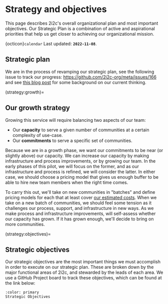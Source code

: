 # Strategy and objectives

This page describes 2i2c's overall organizational plan and most important objectives.
Our Strategic Plan is a combination of active and aspirational priorities that help us get closer to achieving our organizational mission.

{octicon}`calendar` Last updated: **`2022-11-08`**.

## Strategic plan

We are in the process of revamping our strategic plan, see the following issue to track our progress: https://github.com/2i2c-org/meta/issues/166 and see [this blog post](https://2i2c.org/blog/2022/strategic-update/) for some background on our current thinking.

(strategy:growth)=
## Our growth strategy

Growing this service will require balancing two aspects of our team:

- Our **capacity** to serve a given number of communities at a certain complexity of use-case.
- Our **commitments** to serve a specific set of communities.

Because we are in a growth phase, we want our commitments to be near (or slightly above) our capacity.
We can increase our capacity by making infrastructure and process improvements, or by growing our team.
In the early phases of this pilot, we will focus on the former, and as our infrastructure and process is refined, we will consider the latter.
In either case, we should choose a pricing model that gives us enough buffer to be able to hire new team members when the right time comes.

To carry this out, we'll take on new communities in "batches" and define pricing models for each that at least cover [our estimated costs](costs:human).
When we take on a new batch of communities, we should feel some tension as it challenges our process, support, and infrastructure in new ways.
As we make process and infrastructure improvements, will self-assess whether our capacity has grown.
If it has grown enough, we'll decide to bring on more communities.

(strategy:objectives)=
## Strategic objectives

Our strategic objectives are the most important things we must accomplish in order to execute on our strategic plan.
These are broken down by the major functional areas of 2i2c, and stewarded by the leads of each area.
We use a GitHub Project board to track these objectives, which can be found at the link below:

```{button-link} https://github.com/orgs/2i2c-org/projects/34/views/7
:color: primary
Strategic Objectives
```
